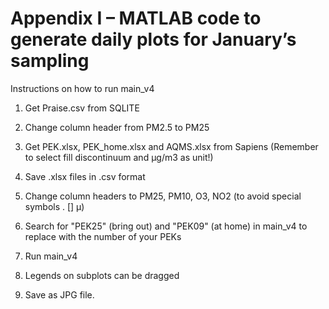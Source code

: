 # Appendix I – MATLAB code to generate daily plots for January’s sampling

Instructions on how to run main_v4

1. Get Praise.csv from SQLITE
2. Change column header from PM2.5 to PM25

3. Get PEK.xlsx, PEK_home.xlsx and AQMS.xlsx from Sapiens (Remember to select fill discontinuum and μg/m3 as unit!)
4. Save .xlsx files in .csv format

5. Change column headers to PM25, PM10, O3, NO2 (to avoid special symbols . [] μ)

6. Search for "PEK25" (bring out) and "PEK09" (at home) in main_v4 to replace with the number of your PEKs

7. Run main_v4

8. Legends on subplots can be dragged

9. Save as JPG file.
